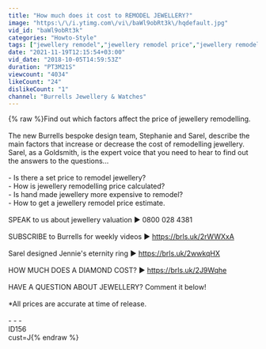 ```yaml
---
title: "How much does it cost to REMODEL JEWELLERY?"
image: "https:\/\/i.ytimg.com\/vi\/baWl9obRt3k\/hqdefault.jpg"
vid_id: "baWl9obRt3k"
categories: "Howto-Style"
tags: ["jewellery remodel","jewellery remodel price","jewellery remodel cost"]
date: "2021-11-19T12:15:54+03:00"
vid_date: "2018-10-05T14:59:53Z"
duration: "PT3M21S"
viewcount: "4034"
likeCount: "24"
dislikeCount: "1"
channel: "Burrells Jewellery & Watches"
---
```

{% raw %}Find out which factors affect the price of jewellery remodelling.<br /><br />The new Burrells bespoke design team, Stephanie and Sarel, describe the main factors that increase or decrease the cost of remodelling jewellery. Sarel, as a Goldsmith, is the expert voice that you need to hear to find out the answers to the questions...<br /><br />- Is there a set price to remodel jewellery?<br />- How is jewellery remodelling price calculated?<br />- Is hand made jewellery more expensive to remodel?<br />- How to get a jewellery remodel price estimate.<br /><br />SPEAK to us about jewellery valuation ▶ 0800 028 4381<br /><br />SUBSCRIBE to Burrells for weekly videos ▶ <a rel="nofollow" target="blank" href="https://brls.uk/2rWWXxA">https://brls.uk/2rWWXxA</a><br /><br />Sarel designed Jennie's eternity ring ▶ <a rel="nofollow" target="blank" href="https://brls.uk/2wwkqHX">https://brls.uk/2wwkqHX</a><br /><br />HOW MUCH DOES A DIAMOND COST? ▶ <a rel="nofollow" target="blank" href="https://brls.uk/2J9Wqhe">https://brls.uk/2J9Wqhe</a><br /><br />HAVE A QUESTION ABOUT JEWELLERY? Comment it below!<br /><br />*All prices are accurate at time of release.<br /><br />- - -<br />ID156<br />cust=J{% endraw %}
